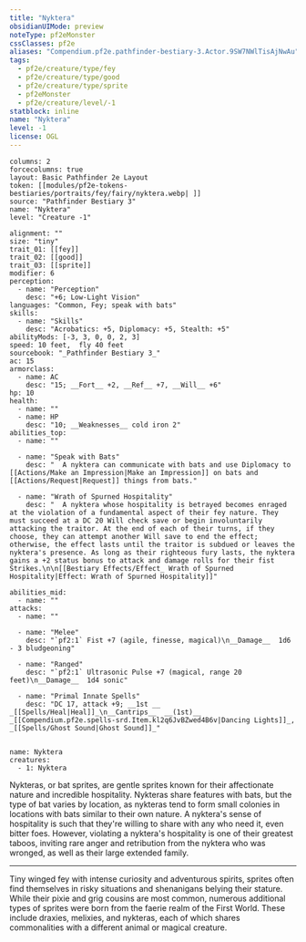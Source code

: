 ```yaml
---
title: "Nyktera"
obsidianUIMode: preview
noteType: pf2eMonster
cssClasses: pf2e
aliases: "Compendium.pf2e.pathfinder-bestiary-3.Actor.9SW7NWlTisAjNwAu" 
tags:
  - pf2e/creature/type/fey
  - pf2e/creature/type/good
  - pf2e/creature/type/sprite
  - pf2eMonster
  - pf2e/creature/level/-1
statblock: inline
name: "Nyktera"
level: -1
license: OGL
---
```


```statblock
columns: 2
forcecolumns: true
layout: Basic Pathfinder 2e Layout
token: [[modules/pf2e-tokens-bestiaries/portraits/fey/fairy/nyktera.webp| ]]
source: "Pathfinder Bestiary 3"
name: "Nyktera"
level: "Creature -1"

alignment: ""
size: "tiny"
trait_01: [[fey]]
trait_02: [[good]]
trait_03: [[sprite]]
modifier: 6
perception:
  - name: "Perception"
    desc: "+6; Low-Light Vision"
languages: "Common, Fey; speak with bats"
skills:
  - name: "Skills"
    desc: "Acrobatics: +5, Diplomacy: +5, Stealth: +5"
abilityMods: [-3, 3, 0, 0, 2, 3]
speed: 10 feet,  fly 40 feet
sourcebook: "_Pathfinder Bestiary 3_"
ac: 15
armorclass:
  - name: AC
    desc: "15; __Fort__ +2, __Ref__ +7, __Will__ +6"
hp: 10
health:
  - name: ""
  - name: HP
    desc: "10; __Weaknesses__ cold iron 2"
abilities_top:
  - name: ""

  - name: "Speak with Bats"
    desc: "  A nyktera can communicate with bats and use Diplomacy to [[Actions/Make an Impression|Make an Impression]] on bats and [[Actions/Request|Request]] things from bats."

  - name: "Wrath of Spurned Hospitality"
    desc: "  A nyktera whose hospitality is betrayed becomes enraged at the violation of a fundamental aspect of their fey nature. They must succeed at a DC 20 Will check save or begin involuntarily attacking the traitor. At the end of each of their turns, if they choose, they can attempt another Will save to end the effect; otherwise, the effect lasts until the traitor is subdued or leaves the nyktera's presence. As long as their righteous fury lasts, the nyktera gains a +2 status bonus to attack and damage rolls for their fist Strikes.\n\n[[Bestiary Effects/Effect_ Wrath of Spurned Hospitality|Effect: Wrath of Spurned Hospitality]]"

abilities_mid:
  - name: ""
attacks:
  - name: ""

  - name: "Melee"
    desc: "`pf2:1` Fist +7 (agile, finesse, magical)\n__Damage__  1d6 - 3 bludgeoning"

  - name: "Ranged"
    desc: "`pf2:1` Ultrasonic Pulse +7 (magical, range 20 feet)\n__Damage__  1d4 sonic"

  - name: "Primal Innate Spells"
    desc: "DC 17, attack +9; __1st __  _[[Spells/Heal|Heal]]_\n__Cantrips__  __(1st)__ _[[Compendium.pf2e.spells-srd.Item.kl2q6JvBZwed4B6v|Dancing Lights]]_, _[[Spells/Ghost Sound|Ghost Sound]]_"
 
```

```encounter-table
name: Nyktera
creatures:
  - 1: Nyktera
```



Nykteras, or bat sprites, are gentle sprites known for their affectionate nature and incredible hospitality. Nykteras share features with bats, but the type of bat varies by location, as nykteras tend to form small colonies in locations with bats similar to their own nature. A nyktera's sense of hospitality is such that they're willing to share with any who need it, even bitter foes. However, violating a nyktera's hospitality is one of their greatest taboos, inviting rare anger and retribution from the nyktera who was wronged, as well as their large extended family.

* * *

Tiny winged fey with intense curiosity and adventurous spirits, sprites often find themselves in risky situations and shenanigans belying their stature. While their pixie and grig cousins are most common, numerous additional types of sprites were born from the faerie realm of the First World. These include draxies, melixies, and nykteras, each of which shares commonalities with a different animal or magical creature.
